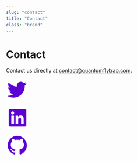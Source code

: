 ```yaml
---
slug: "contact"
title: "Contact"
class: "brand"
---
```


# Contact

Contact us directly at <contact@quantumflytrap.com>.

<div class="flex flex-row items-center space-x-5">

[![twitter](./social-twitter.svg)](https://twitter.com/QuantumFlytrap/)

[![linkedin](./social-linkedin.svg)](https://www.linkedin.com/company/quantum-flytrap)

[![github](./social-github.svg)](https://github.com/Quantum-flytrap/)

</div>
